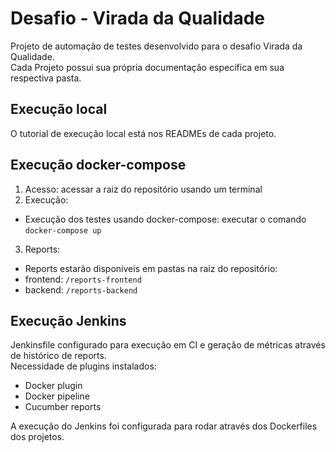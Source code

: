 # Desafio - Virada da Qualidade

Projeto de automação de testes desenvolvido para o desafio Virada da Qualidade.\
Cada Projeto possui sua própria documentação específica em sua respectiva pasta.

## Execução local
O tutorial de execução local está nos READMEs de cada projeto.
## Execução docker-compose
1. Acesso: acessar a raiz do repositório usando um terminal
2. Execução:
- Execução dos testes usando docker-compose: executar o comando `docker-compose up`
3. Reports:
- Reports estarão disponíveis em pastas na raiz do repositório:
- frontend: `/reports-frontend`
- backend: `/reports-backend`
## Execução Jenkins
Jenkinsfile configurado para execução em CI e geração de métricas através de histórico de reports.\
Necessidade de plugins instalados:
- Docker plugin
- Docker pipeline
- Cucumber reports

A execução do Jenkins foi configurada para rodar através dos Dockerfiles dos projetos.
